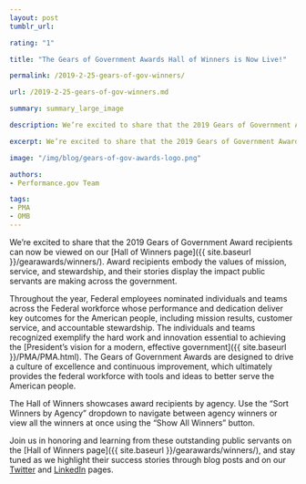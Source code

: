 ```yaml
---
layout: post
tumblr_url:

rating: "1"

title: "The Gears of Government Awards Hall of Winners is Now Live!"

permalink: /2019-2-25-gears-of-gov-winners/

url: /2019-2-25-gears-of-gov-winners.md

summary: summary_large_image

description: We’re excited to share that the 2019 Gears of Government Award recipients can now be viewed on our Hall of Winners page.

excerpt: We’re excited to share that the 2019 Gears of Government Award recipients can now be viewed on our Hall of Winners page.

image: "/img/blog/gears-of-gov-awards-logo.png"

authors:
- Performance.gov Team

tags:
- PMA
- OMB
---
```


We’re excited to share that the 2019 Gears of Government Award recipients can now be viewed on our [Hall of Winners page]({{ site.baseurl }}/gearawards/winners/). Award recipients embody the values of mission, service, and stewardship, and their stories display the impact public servants are making across the government.

Throughout the year, Federal employees nominated individuals and teams across the Federal workforce whose performance and dedication deliver key outcomes for the American people, including mission results, customer service, and accountable stewardship. The individuals and teams recognized exemplify the hard work and innovation essential to achieving the [President’s vision for a modern, effective government]({{ site.baseurl }}/PMA/PMA.html). The Gears of Government Awards are designed to drive a culture of excellence and continuous improvement, which ultimately provides the federal workforce with tools and ideas to better serve the American people.

The Hall of Winners showcases award recipients by agency. Use the “Sort Winners by Agency” dropdown to navigate between agency winners or view all the winners at once using the “Show All Winners” button.

Join us in honoring and learning from these outstanding public servants on the [Hall of Winners page]({{ site.baseurl }}/gearawards/winners/), and stay tuned as we highlight their success stories through blog posts and on our [Twitter](https://twitter.com/performancegov?lang=en) and [LinkedIn](https://www.linkedin.com/company/performance-gov) pages.
